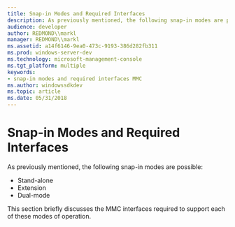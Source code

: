 ```yaml
---
title: Snap-in Modes and Required Interfaces
description: As previously mentioned, the following snap-in modes are possible
audience: developer
author: REDMOND\\markl
manager: REDMOND\\markl
ms.assetid: a14f6146-9ea0-473c-9193-386d282fb311
ms.prod: windows-server-dev
ms.technology: microsoft-management-console
ms.tgt_platform: multiple
keywords:
- snap-in modes and required interfaces MMC
ms.author: windowssdkdev
ms.topic: article
ms.date: 05/31/2018
---
```


# Snap-in Modes and Required Interfaces

As previously mentioned, the following snap-in modes are possible:

-   Stand-alone
-   Extension
-   Dual-mode

This section briefly discusses the MMC interfaces required to support each of these modes of operation.

 

 




